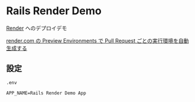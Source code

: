 # Rails Render Demo

[Render](https://render.com) へのデプロイデモ

[render.com の Preview Environments で Pull Request ごとの実行環境を自動生成する](https://zenn.dev/takeyuweb/articles/b0a4c2307ef203)

## 設定

`.env`

```
APP_NAME=Rails Render Demo App
```
